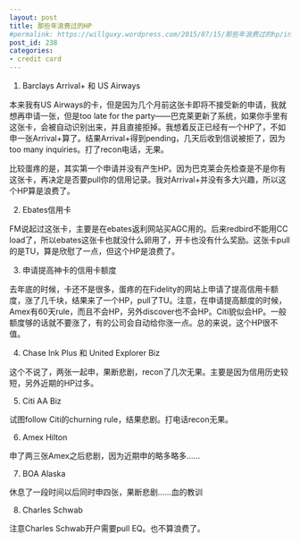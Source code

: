 ```yaml
---
layout: post
title: 那些年浪费过的HP
#permalink: https://willguxy.wordpress.com/2015/07/15/那些年浪费过的hp/index.html
post_id: 238
categories: 
- credit card
---
```


1. Barclays Arrival+ 和 US Airways

本来我有US Airways的卡，但是因为几个月前这张卡即将不接受新的申请，我就想再申请一张，但是too late for the party——巴克莱更新了系统，如果你手里有这张卡，会被自动识别出来，并且直接拒掉。我想着反正已经有一个HP了，不如申一张Arrival+算了。结果Arrival+得到pending，几天后收到信说被拒了，因为too many inquiries。打了recon电话，无果。

比较蛋疼的是，其实第一个申请并没有产生HP。因为巴克莱会先检查是不是你有这张卡，再决定是否要pull你的信用记录。我对Arrival+并没有多大兴趣，所以这个HP算是浪费了。

2. Ebates信用卡

FM说起过这张卡，主要是在ebates返利网站买AGC用的。后来redbird不能用CC load了，所以ebates这张卡也就没什么卵用了，开卡也没有什么奖励。这张卡pull的是TU，算是欣慰了一点，但这个HP是浪费了。

3. 申请提高神卡的信用卡额度

去年底的时候，卡还不是很多，蛋疼的在Fidelity的网站上申请了提高信用卡额度，涨了几千块，结果来了一个HP，pull了TU。注意，在申请提高额度的时候，Amex有60天rule，而且不会HP，另外discover也不会HP。Citi貌似会HP。一般额度够的话就不要涨了，有的公司会自动给你涨一点。总的来说，这个HP很不值。

4. Chase Ink Plus 和 United Explorer Biz

这个不说了，两张一起申，果断悲剧，recon了几次无果。主要是因为信用历史较短，另外近期的HP过多。

5. Citi AA Biz

试图follow Citi的churning rule，结果悲剧。打电话recon无果。

6. Amex Hilton

申了两三张Amex之后悲剧，因为近期申的略多略多……

7. BOA Alaska

休息了一段时间以后同时申四张，果断悲剧……血的教训

8. Charles Schwab

注意Charles Schwab开户需要pull EQ。也不算浪费了。